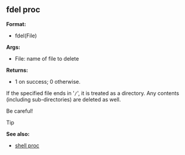 ## fdel proc

**Format:**
+   fdel(File)

**Args:**
+   File: name of file to delete

**Returns:**
+   1 on success; 0 otherwise.

If the specified file ends in \'`/`\', it is treated as a
directory. Any contents (including sub-directories) are deleted as well.

Be careful!

> [!TIP] 
> **See also:**
> +   [shell proc](/ref/proc/shell.md) 